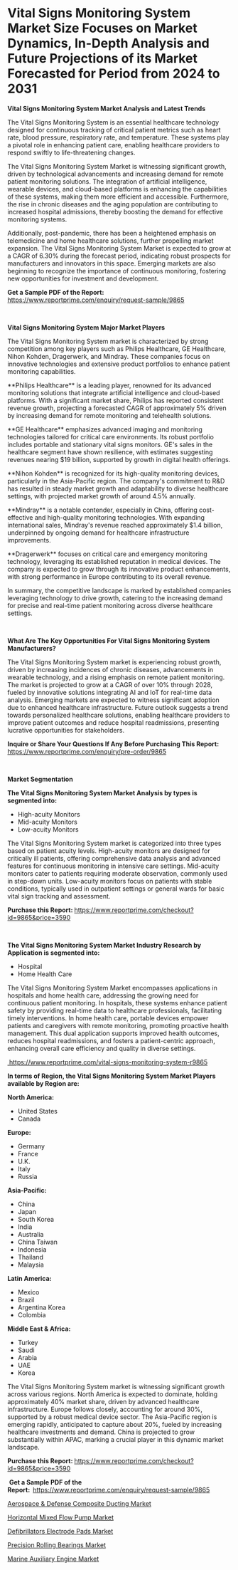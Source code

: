 <p><h1>Vital Signs Monitoring System Market Size Focuses on Market Dynamics, In-Depth Analysis and Future Projections of its Market Forecasted for Period from 2024 to 2031</h1></p><p><strong>Vital Signs Monitoring System Market Analysis and Latest Trends</strong></p>
<p><p>The Vital Signs Monitoring System is an essential healthcare technology designed for continuous tracking of critical patient metrics such as heart rate, blood pressure, respiratory rate, and temperature. These systems play a pivotal role in enhancing patient care, enabling healthcare providers to respond swiftly to life-threatening changes.</p><p>The Vital Signs Monitoring System Market is witnessing significant growth, driven by technological advancements and increasing demand for remote patient monitoring solutions. The integration of artificial intelligence, wearable devices, and cloud-based platforms is enhancing the capabilities of these systems, making them more efficient and accessible. Furthermore, the rise in chronic diseases and the aging population are contributing to increased hospital admissions, thereby boosting the demand for effective monitoring systems.</p><p>Additionally, post-pandemic, there has been a heightened emphasis on telemedicine and home healthcare solutions, further propelling market expansion. The Vital Signs Monitoring System Market is expected to grow at a CAGR of 6.30% during the forecast period, indicating robust prospects for manufacturers and innovators in this space. Emerging markets are also beginning to recognize the importance of continuous monitoring, fostering new opportunities for investment and development.</p></p>
<p><strong>Get a Sample PDF of the Report:&nbsp;</strong> <a href="https://www.reportprime.com/enquiry/request-sample/9865">https://www.reportprime.com/enquiry/request-sample/9865</a></p>
<p>&nbsp;</p>
<p><strong>Vital Signs Monitoring System Major Market Players</strong></p>
<p><p>The Vital Signs Monitoring System market is characterized by strong competition among key players such as Philips Healthcare, GE Healthcare, Nihon Kohden, Dragerwerk, and Mindray. These companies focus on innovative technologies and extensive product portfolios to enhance patient monitoring capabilities.</p><p>**Philips Healthcare** is a leading player, renowned for its advanced monitoring solutions that integrate artificial intelligence and cloud-based platforms. With a significant market share, Philips has reported consistent revenue growth, projecting a forecasted CAGR of approximately 5% driven by increasing demand for remote monitoring and telehealth solutions.</p><p>**GE Healthcare** emphasizes advanced imaging and monitoring technologies tailored for critical care environments. Its robust portfolio includes portable and stationary vital signs monitors. GE's sales in the healthcare segment have shown resilience, with estimates suggesting revenues nearing $19 billion, supported by growth in digital health offerings.</p><p>**Nihon Kohden** is recognized for its high-quality monitoring devices, particularly in the Asia-Pacific region. The company's commitment to R&D has resulted in steady market growth and adaptability to diverse healthcare settings, with projected market growth of around 4.5% annually.</p><p>**Mindray** is a notable contender, especially in China, offering cost-effective and high-quality monitoring technologies. With expanding international sales, Mindray's revenue reached approximately $1.4 billion, underpinned by ongoing demand for healthcare infrastructure improvements.</p><p>**Dragerwerk** focuses on critical care and emergency monitoring technology, leveraging its established reputation in medical devices. The company is expected to grow through its innovative product enhancements, with strong performance in Europe contributing to its overall revenue.</p><p>In summary, the competitive landscape is marked by established companies leveraging technology to drive growth, catering to the increasing demand for precise and real-time patient monitoring across diverse healthcare settings.</p></p>
<p>&nbsp;</p>
<p><strong>What Are The Key Opportunities For Vital Signs Monitoring System Manufacturers?</strong></p>
<p><p>The Vital Signs Monitoring System market is experiencing robust growth, driven by increasing incidences of chronic diseases, advancements in wearable technology, and a rising emphasis on remote patient monitoring. The market is projected to grow at a CAGR of over 10% through 2028, fueled by innovative solutions integrating AI and IoT for real-time data analysis. Emerging markets are expected to witness significant adoption due to enhanced healthcare infrastructure. Future outlook suggests a trend towards personalized healthcare solutions, enabling healthcare providers to improve patient outcomes and reduce hospital readmissions, presenting lucrative opportunities for stakeholders.</p></p>
<p><strong>Inquire or Share Your Questions If Any Before Purchasing This Report:</strong> <a href="https://www.reportprime.com/enquiry/pre-order/9865">https://www.reportprime.com/enquiry/pre-order/9865</a></p>
<p>&nbsp;</p>
<p><strong>Market Segmentation</strong></p>
<p><strong>The Vital Signs Monitoring System Market Analysis by types is segmented into:</strong></p>
<p><ul><li>High-acuity Monitors</li><li>Mid-acuity Monitors</li><li>Low-acuity Monitors</li></ul></p>
<p><p>The Vital Signs Monitoring System market is categorized into three types based on patient acuity levels. High-acuity monitors are designed for critically ill patients, offering comprehensive data analysis and advanced features for continuous monitoring in intensive care settings. Mid-acuity monitors cater to patients requiring moderate observation, commonly used in step-down units. Low-acuity monitors focus on patients with stable conditions, typically used in outpatient settings or general wards for basic vital sign tracking and assessment.</p></p>
<p><strong>Purchase this Report:&nbsp;</strong><a href="https://www.reportprime.com/checkout?id=9865&price=3590">https://www.reportprime.com/checkout?id=9865&price=3590</a></p>
<p>&nbsp;</p>
<p><strong>The Vital Signs Monitoring System Market Industry Research by Application is segmented into:</strong></p>
<p><ul><li>Hospital</li><li>Home Health Care</li></ul></p>
<p><p>The Vital Signs Monitoring System Market encompasses applications in hospitals and home health care, addressing the growing need for continuous patient monitoring. In hospitals, these systems enhance patient safety by providing real-time data to healthcare professionals, facilitating timely interventions. In home health care, portable devices empower patients and caregivers with remote monitoring, promoting proactive health management. This dual application supports improved health outcomes, reduces hospital readmissions, and fosters a patient-centric approach, enhancing overall care efficiency and quality in diverse settings.</p></p>
<p><a href="https://www.reportprime.com/vital-signs-monitoring-system-r9865">&nbsp;https://www.reportprime.com/vital-signs-monitoring-system-r9865</a></p>
<p><strong>In terms of Region, the Vital Signs Monitoring System Market Players available by Region are:</strong></p>
<p>
    <p> <strong> North America: </strong>
        <ul>
            <li>United States</li>
            <li>Canada</li>
        </ul>
        </p> 
    <p> <strong> Europe: </strong>
        <ul>
            <li>Germany</li>
            <li>France</li>
            <li>U.K.</li>
            <li>Italy</li>
            <li>Russia</li>
        </ul>
        </p> 
    <p> <strong> Asia-Pacific: </strong>
        <ul>
            <li>China</li>
            <li>Japan</li>
            <li>South Korea</li>
            <li>India</li>
            <li>Australia</li>
            <li>China Taiwan</li>
            <li>Indonesia</li>
            <li>Thailand</li>
            <li>Malaysia</li>
        </ul>
        </p> 
    <p> <strong> Latin America: </strong>
        <ul>
            <li>Mexico</li>
            <li>Brazil</li>
            <li>Argentina Korea</li>
            <li>Colombia</li>
        </ul>
        </p> 
    <p> <strong> Middle East & Africa: </strong>
        <ul>
            <li>Turkey</li>
            <li>Saudi</li>
            <li>Arabia</li>
            <li>UAE</li>
            <li>Korea</li>
        </ul>
    </p>
    </p>
<p><p>The Vital Signs Monitoring System market is witnessing significant growth across various regions. North America is expected to dominate, holding approximately 40% market share, driven by advanced healthcare infrastructure. Europe follows closely, accounting for around 30%, supported by a robust medical device sector. The Asia-Pacific region is emerging rapidly, anticipated to capture about 20%, fueled by increasing healthcare investments and demand. China is projected to grow substantially within APAC, marking a crucial player in this dynamic market landscape.</p></p>
<p><strong>Purchase this Report: </strong><a href="https://www.reportprime.com/checkout?id=9865&price=3590">https://www.reportprime.com/checkout?id=9865&price=3590</a></p>
<p>&nbsp;<strong>Get a Sample PDF of the Report:&nbsp;&nbsp;</strong><a href="https://www.reportprime.com/enquiry/request-sample/9865">https://www.reportprime.com/enquiry/request-sample/9865</a></p>
<p><strong></strong></p>
<p><p><a href="https://medium.com/@gordonparr1969/this-aerospace-defense-composite-ducting-market-research-report-evaluates-the-key-market-62d2ad7547f7">Aerospace & Defense Composite Ducting Market</a></p><p><a href="https://issuu.com/reportprime-2/docs/horizontal-mixed-flow-pump-market-s_9a10c56f32767d">Horizontal Mixed Flow Pump Market</a></p><p><a href="https://github.com/LilianFaulkner65/Market-Research-Report-List-1/blob/main/defibrillators-electrode-pads-market.md">Defibrillators Electrode Pads Market</a></p><p><a href="https://issuu.com/reportprime-2/docs/precision-rolling-bearings-market-s_a90668a1fdcb9a">Precision Rolling Bearings Market</a></p><p><a href="https://www.linkedin.com/pulse/marine-auxiliary-engine-market-segmentation-geographical-regions-4ravc?trackingId=3lwWtyJXTPWsV2r2VkkfVA%3D%3D">Marine Auxiliary Engine Market</a></p></p>